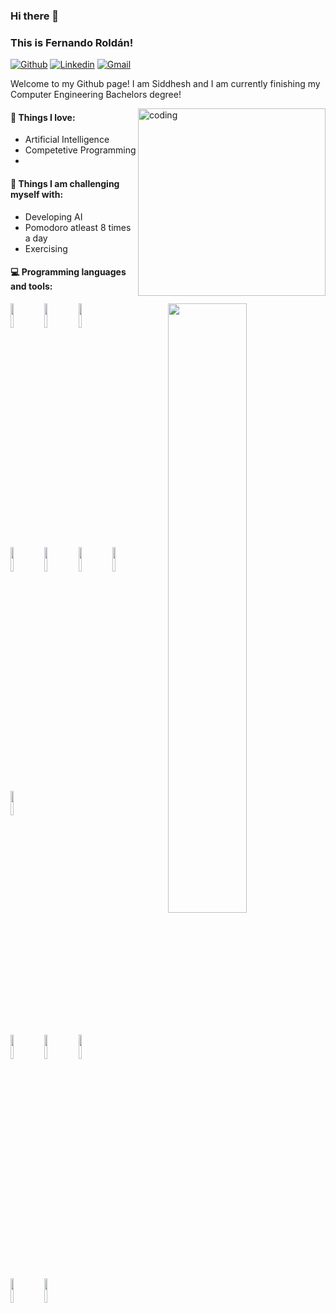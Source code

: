 ### Hi there 👋 
### This is Fernando Roldán!
[![Github](https://img.shields.io/badge/-Github-000?style=flat&logo=Github&logoColor=white)](https://github.com/SiddheshDeshmukh2212)
[![Linkedin](https://img.shields.io/badge/-LinkedIn-blue?style=flat&logo=Linkedin&logoColor=white)](www.linkedin.com/in/siddhesh-deshmukh-22d1202)
[![Gmail](https://img.shields.io/badge/-Gmail-c14438?style=flat&logo=Gmail&logoColor=white)](mailto:siddheshdeshmukh2002@gmail.com)

Welcome to my Github page! I am Siddhesh and I am currently finishing my Computer Engineering Bachelors degree!  

<img align="right" alt="coding" width="300" src="https://media.tenor.com/3klZkDif0nsAAAAd/gaming-gif.gif">


#### 💙 Things I love: 
- Artificial Intelligence  
- Competetive Programming
- 
#### :muscle: Things I am challenging myself with:
- Developing AI
- Pomodoro atleast 8 times a day
- Exercising

#### :computer: Programming languages and tools: 
<p>
	<img width="50%" align="right" src="https://github-readme-stats.vercel.app/api?username=FernandoRoldan93&show_icons=true&hide_border=true" />

<code><img width="10%" src="https://github.com/isocpp/logos/blob/master/cpp_logo.svg"></code>
<code><img width="10%" src="https://www.vectorlogo.zone/logos/python/python-ar21.svg"></code>
<code><img width="10%" src="https://github.com/yurijserrano/Github-Profile-Readme-Logos/blob/master/programming%20languages/javascript.svg"></code>
<br />
<code><img width="10%" src="https://upload.wikimedia.org/wikipedia/commons/0/05/Scikit_learn_logo_small.svg"></code>
<code><img width="10%" src="https://www.vectorlogo.zone/logos/tensorflow/tensorflow-icon.svg"></code>
<code><img width="10%" src="https://www.vectorlogo.zone/logos/pytorch/pytorch-icon.svg"></code>
<code><img width="10%" src="https://www.vectorlogo.zone/logos/opencv/opencv-icon.svg"></code>
<code><img width="10%" src="https://en.wikipedia.org/wiki/SpaCy#/media/File:SpaCy_logo.svg"></code>
<br />
<code><img width="10%" src="https://www.vectorlogo.zone/logos/pocoo_flask/pocoo_flask-ar21.svg"></code>
<code><img width="10%" src="https://github.com/yurijserrano/Github-Profile-Readme-Logos/blob/master/frameworks/django.svg"></code>
<code><img width="10%" src="https://github.com/yurijserrano/Github-Profile-Readme-Logos/blob/master/frameworks/nodejs.svg"></code>
<br />
<code><img width="10%" src="https://github.com/yurijserrano/Github-Profile-Readme-Logos/blob/master/databases/mysql.svg"></code>
<code><img width="10%" src="https://github.com/yurijserrano/Github-Profile-Readme-Logos/blob/master/databases/mongodb.svg"></code>
